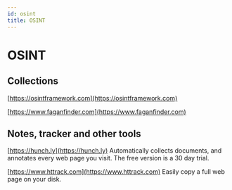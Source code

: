 ```yaml
---
id: osint
title: OSINT
---
```


# OSINT

## Collections

[https://osintframework.com](https://osintframework.com)

[https://www.faganfinder.com](https://www.faganfinder.com)

## Notes, tracker and other tools

[https://hunch.ly](https://hunch.ly)
Automatically collects documents, and annotates every web page you visit. The free version is a 30 day trial. 

[https://www.httrack.com](https://www.httrack.com)
Easily copy a full web page on your disk.
